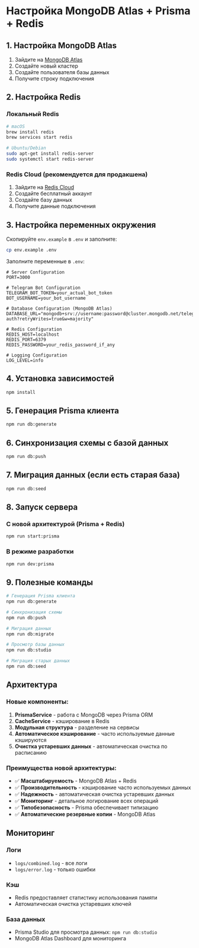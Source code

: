 # Настройка MongoDB Atlas + Prisma + Redis

## 1. Настройка MongoDB Atlas

1. Зайдите на [MongoDB Atlas](https://www.mongodb.com/atlas)
2. Создайте новый кластер
3. Создайте пользователя базы данных
4. Получите строку подключения

## 2. Настройка Redis

### Локальный Redis
```bash
# macOS
brew install redis
brew services start redis

# Ubuntu/Debian
sudo apt-get install redis-server
sudo systemctl start redis-server
```

### Redis Cloud (рекомендуется для продакшена)
1. Зайдите на [Redis Cloud](https://redis.com/redis-enterprise-cloud/overview/)
2. Создайте бесплатный аккаунт
3. Создайте базу данных
4. Получите данные подключения

## 3. Настройка переменных окружения

Скопируйте `env.example` в `.env` и заполните:

```bash
cp env.example .env
```

Заполните переменные в `.env`:

```env
# Server Configuration
PORT=3000

# Telegram Bot Configuration
TELEGRAM_BOT_TOKEN=your_actual_bot_token
BOT_USERNAME=your_bot_username

# Database Configuration (MongoDB Atlas)
DATABASE_URL="mongodb+srv://username:password@cluster.mongodb.net/telegram-auth?retryWrites=true&w=majority"

# Redis Configuration
REDIS_HOST=localhost
REDIS_PORT=6379
REDIS_PASSWORD=your_redis_password_if_any

# Logging Configuration
LOG_LEVEL=info
```

## 4. Установка зависимостей

```bash
npm install
```

## 5. Генерация Prisma клиента

```bash
npm run db:generate
```

## 6. Синхронизация схемы с базой данных

```bash
npm run db:push
```

## 7. Миграция данных (если есть старая база)

```bash
npm run db:seed
```

## 8. Запуск сервера

### С новой архитектурой (Prisma + Redis)
```bash
npm run start:prisma
```

### В режиме разработки
```bash
npm run dev:prisma
```

## 9. Полезные команды

```bash
# Генерация Prisma клиента
npm run db:generate

# Синхронизация схемы
npm run db:push

# Миграция данных
npm run db:migrate

# Просмотр базы данных
npm run db:studio

# Миграция старых данных
npm run db:seed
```

## Архитектура

### Новые компоненты:

1. **PrismaService** - работа с MongoDB через Prisma ORM
2. **CacheService** - кэширование в Redis
3. **Модульная структура** - разделение на сервисы
4. **Автоматическое кэширование** - часто используемые данные кэшируются
5. **Очистка устаревших данных** - автоматическая очистка по расписанию

### Преимущества новой архитектуры:

- ✅ **Масштабируемость** - MongoDB Atlas + Redis
- ✅ **Производительность** - кэширование часто используемых данных
- ✅ **Надежность** - автоматическая очистка устаревших данных
- ✅ **Мониторинг** - детальное логирование всех операций
- ✅ **Типобезопасность** - Prisma обеспечивает типизацию
- ✅ **Автоматические резервные копии** - MongoDB Atlas

## Мониторинг

### Логи
- `logs/combined.log` - все логи
- `logs/error.log` - только ошибки

### Кэш
- Redis предоставляет статистику использования памяти
- Автоматическая очистка устаревших ключей

### База данных
- Prisma Studio для просмотра данных: `npm run db:studio`
- MongoDB Atlas Dashboard для мониторинга
